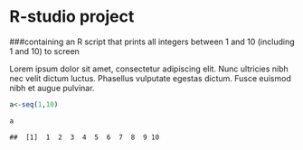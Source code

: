 R-studio project
================

\#\#\#containing an R script that prints all integers between 1 and 10
(including 1 and 10) to screen

Lorem ipsum dolor sit amet, consectetur adipiscing elit. Nunc ultricies
nibh nec velit dictum luctus. Phasellus vulputate egestas dictum. Fusce
euismod nibh et augue pulvinar.

``` r
a<-seq(1,10)

a
```

    ##  [1]  1  2  3  4  5  6  7  8  9 10
